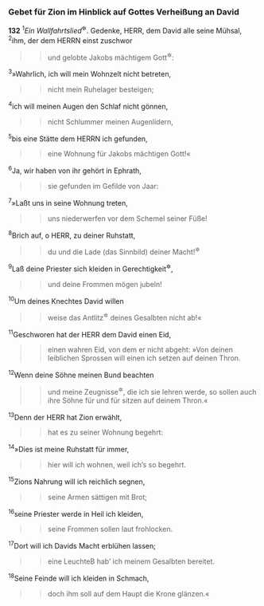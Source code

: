### Gebet für Zion im Hinblick auf Gottes Verheißung an David

__132__
<sup>1</sup><em>Ein Wallfahrtslied</em><sup title="<em>oder Stufenlied?</em> vgl. Ps 120">&#x2732;</sup>.
Gedenke, HERR, dem David alle seine Mühsal,
<sup>2</sup>ihm, der dem HERRN einst zuschwor
<blockquote>
<blockquote>
und gelobte Jakobs mächtigem Gott<sup title="vgl. 2.Sam 7; 1.Chr 17">&#x2732;</sup>:
</blockquote>
</blockquote>
<sup>3</sup>»Wahrlich, ich will mein Wohnzelt nicht betreten,
<blockquote>
<blockquote>
nicht mein Ruhelager besteigen;
</blockquote>
</blockquote>
<sup>4</sup>ich will meinen Augen den Schlaf nicht gönnen,
<blockquote>
<blockquote>
nicht Schlummer meinen Augenlidern,
</blockquote>
</blockquote>
<sup>5</sup>bis eine Stätte dem HERRN ich gefunden,
<blockquote>
<blockquote>
eine Wohnung für Jakobs mächtigen Gott!«
</blockquote>
</blockquote>
<sup>6</sup>Ja, wir haben von ihr gehört in Ephrath,
<blockquote>
<blockquote>
sie gefunden im Gefilde von Jaar:
</blockquote>
</blockquote>
<sup>7</sup>»Laßt uns in seine Wohnung treten,
<blockquote>
<blockquote>
uns niederwerfen vor dem Schemel seiner Füße!
</blockquote>
</blockquote>
<sup>8</sup>Brich auf, o HERR, zu deiner Ruhstatt,
<blockquote>
<blockquote>
du und die Lade (das Sinnbild) deiner Macht!<sup title="2.Chr 6,41">&#x2732;</sup>
</blockquote>
</blockquote>
<sup>9</sup>Laß deine Priester sich kleiden in Gerechtigkeit<sup title="= treue Dienstleistung">&#x2732;</sup>,
<blockquote>
<blockquote>
und deine Frommen mögen jubeln!
</blockquote>
</blockquote>
<sup>10</sup>Um deines Knechtes David willen
<blockquote>
<blockquote>
weise das Antlitz<sup title="= die Bitte">&#x2732;</sup> deines Gesalbten nicht ab!«
</blockquote>
</blockquote>
<sup>11</sup>Geschworen hat der HERR dem David einen Eid,
<blockquote>
<blockquote>
einen wahren Eid, von dem er nicht abgeht:
»Von deinen leiblichen Sprossen
will einen ich setzen auf deinen Thron.
</blockquote>
</blockquote>
<sup>12</sup>Wenn deine Söhne meinen Bund beachten
<blockquote>
<blockquote>
und meine Zeugnisse<sup title="oder: Gebote">&#x2732;</sup>, die ich sie lehren werde,
so sollen auch ihre Söhne für und für
sitzen auf deinem Thron.«
</blockquote>
</blockquote>
<sup>13</sup>Denn der HERR hat Zion erwählt,
<blockquote>
<blockquote>
hat es zu seiner Wohnung begehrt:
</blockquote>
</blockquote>
<sup>14</sup>»Dies ist meine Ruhstatt für immer,
<blockquote>
<blockquote>
hier will ich wohnen, weil ich’s so begehrt.
</blockquote>
</blockquote>
<sup>15</sup>Zions Nahrung will ich reichlich segnen,
<blockquote>
<blockquote>
seine Armen sättigen mit Brot;
</blockquote>
</blockquote>
<sup>16</sup>seine Priester werde in Heil ich kleiden,
<blockquote>
<blockquote>
seine Frommen sollen laut frohlocken.
</blockquote>
</blockquote>
<sup>17</sup>Dort will ich Davids Macht erblühen lassen;
<blockquote>
<blockquote>
eine Leuchte<span data-param="f3_19_132_17B" class="fussnote">B</span> hab’ ich meinem Gesalbten bereitet.
</blockquote>
</blockquote>
<sup>18</sup>Seine Feinde will ich kleiden in Schmach,
<blockquote>
<blockquote>
doch ihm soll auf dem Haupt die Krone glänzen.«
</blockquote>
</blockquote>